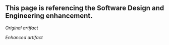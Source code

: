 ## This page is referencing the Software Design and Engineering enhancement.

*Original artifact*

*Enhanced artifact*
